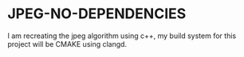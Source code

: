 # JPEG-NO-DEPENDENCIES
I am recreating the jpeg algorithm using c++, my build system for this project will be CMAKE using clangd.
